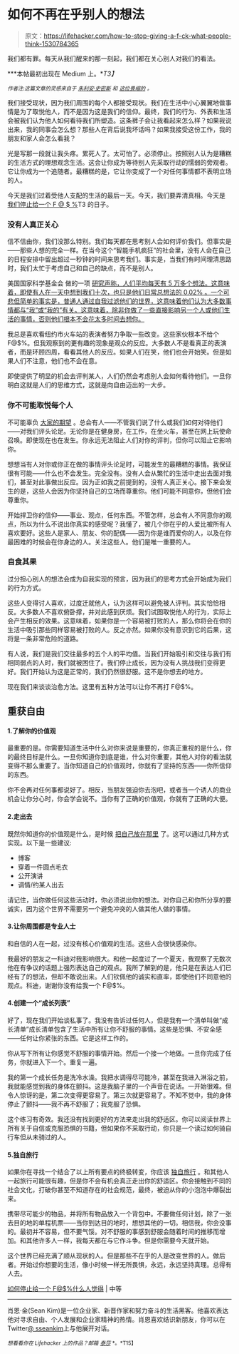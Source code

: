# 如何不再在乎别人的想法

> 原文：<https://lifehacker.com/how-to-stop-giving-a-f-ck-what-people-think-1530784365>

我们都有罪。每天从我们醒来的那一刻起，我们都在关心别人对我们的看法。



***本帖最初出现在 Medium 上。**T3】*

*<small>作者注:这篇文章的灵感来自于</small>* [*<small>朱利安·史密斯</small>*](http://inoveryourhead.net/) *<small>和</small>* [*<small>这位畏缩的</small>*](http://www.amazon.ca/The-Flinch-Julien-Smith-ebook/dp/B0062Q7S3S) *<small>。</small>*

我们接受现状，因为我们周围的每个人都接受现状。我们在生活中小心翼翼地做事情是为了取悦他人，而不是因为这是我们的信仰。最终，我们的行为、外表和生活会被我们认为他人如何看待我们所塑造。这条裤子会让我看起来怎么样？如果我说出来，我的同事会怎么想？那些人在背后说我坏话吗？如果我接受这份工作，我的朋友和家人会怎么看我？

光是写那一段就让我头疼。累死人了。太可怕了。必须停止。按照别人认为是糟糕的生活方式的理想观念生活。这会让你成为等待别人先采取行动的懦弱的旁观者。它让你成为一个追随者。最糟糕的是，它让你变成了一个对任何事情都不表明立场的人。

今天是我们过着受他人支配的生活的最后一天。今天，我们要弄清真相。今天是 [我们停止给一个 F @ $ %](https://lifehacker.com/stop-caring-about-what-others-think-and-get-back-your-1493922746)T3 的日子。

### 没有人真正关心

信不信由你，我们没那么特别。我们每天都在思考别人会如何评价我们。但事实是——那些人想的完全一样。在当今这个“智能手机疯狂”的社会里，没有人会在自己的日程安排中留出超过一秒钟的时间来思考我们。事实是，当我们有时间理清思路时，我们太忙于考虑自己和自己的缺点，而不是别人。

美国国家科学基金会 做的一项 [研究声称，人们平均每天有 5 万多个想法。这意味着，即使有人在一天中想到我们十次，也只是他们日常总想法的 0.02% 。一个可悲但简单的事实是，普通人通过自我过滤他们的世界，这意味着他们认为大多数事情都与“我”或“我的”有关。这意味着，除非你做了一些直接影响另一个人或他们生活的事情，否则他们根本不会花太多时间去想你。](http://www.mind-sets.com/html/mindset/thoughts.htm)

我总是喜欢看纽约市火车站的表演者努力争取一些改变。这些家伙根本不给个 F@$%。但我观察到的更有趣的现象是观众的反应。大多数人不是看真正的表演者，而是环顾四周，看看其他人的反应。如果人们在笑，他们也会开始笑。但是如果人们不注意，他们也不会在意。

即使提供了明显的机会去评判某人，人们仍然会考虑别人会如何看待他们。一旦你明白这就是人们的思维方式，这就是向自由迈出的一大步。

### 你不可能取悦每个人

不可能辜负 [大家的期望](https://lifehacker.com/stop-being-a-people-pleaser-5959129) 。总会有人——不管我们说了什么或我们如何对待他们——对我们评头论足。无论你是在健身房，在工作，在坐火车，甚至在网上玩使命召唤。即使现在也在发生。你永远无法阻止人们对你的评判，但你可以阻止它影响你。

想想当有人对你或你正在做的事情评头论足时，可能发生的最糟糕的事情。我保证很有可能——什么也不会发生。完全没有。没有人会从繁忙的生活中走出去面对我们，甚至对此事做出反应。因为正如我之前提到的，没有人真正关心。接下来会发生的是，这些人会因为你坚持自己的立场而尊重你。他们可能不同意你，但他们会尊重你。

开始捍卫你的信仰——事业、观点，任何东西。不管怎样，总会有人不同意你的观点，所以为什么不说出你真实的感受呢？我懂了，被几个你在乎的人爱比被所有人喜欢要好。这些人是家人、朋友、你的配偶——因为你是谁而爱你的人，以及在你最困难的时候会在你身边的人。关注这些人。他们是唯一重要的人。

### 自食其果

过分担心别人的想法会成为自我实现的预言，因为我们的思考方式会开始成为我们的行为方式。

这些人变得讨人喜欢，过度迁就他人，认为这样可以避免被人评判。其实恰恰相反。大多数人不喜欢俯卧撑，并对此感到厌烦。我们试图取悦他人的行为，实际上会产生相反的效果。这意味着，如果你是一个容易被打败的人，那么你将会在你的生活中吸引那些同样容易被打败的人。反之亦然。如果你没有意识到它的后果，这将是一条非常危险的道路。

有人说，我们是我们交往最多的五个人的平均值。当我们开始吸引和交往与我们有相同弱点的人时，我们就被困住了。我们停止成长，因为没有人挑战我们变得更好。我们开始认为这是正常的，我们仍然很舒服。这不是你想去的地方。

现在我们来谈谈治愈方法。这里有五种方法可以让你不再打 F@$%。

## 重获自由

#### 1.了解你的价值观

最重要的是。你需要知道生活中什么对你来说是重要的，你真正重视的是什么，你的最终目标是什么。一旦你知道你到底是谁，什么对你重要，其他人对你的看法就变得不那么重要了。当你知道自己的价值观时，你就有了坚持的东西——你所信仰的东西。

你不会再对任何事都说好了。相反，当朋友强迫你去泡吧，或者当一个诱人的商业机会让你分心时，你会学会说不。当你有了正确的价值观，你就有了正确的大便。

#### 2.走出去

既然你知道你的价值观是什么，是时候 [把自己放在那里](https://lifehacker.com/why-new-experiences-are-important-and-how-they-positiv-5802583) 了。这可以通过几种方式实现。以下是一些建议:

*   博客
*   穿着一件圆点毛衣
*   公开演讲
*   调情/约某人出去

请记住，当你做任何这些活动时，你必须说出你的想法。对你自己和你所分享的要诚实，因为这个世界不需要另一个避免冲突的人做其他人做的事情。

#### 3.让你周围都是专业人士

和自信的人在一起，过没有核心价值观的生活。这些人会很快感染你。

我最好的朋友之一科迪对我影响很大。和他一起度过了一个夏天，我观察了无数次他在有争议的话题上强烈表达自己的观点。我所了解到的是，他只是在表达人们已经有了的想法，但却不敢说出来。人们钦佩他的诚实和直率，即使他们不同意他的观点。科迪，谢谢你没有给我一个 F@$%。

#### 4.创建一个“成长列表”

好了，现在我们开始谈私事了。我没有告诉过任何人，但是我有一个清单叫做“成长清单”成长清单包含了生活中所有让你不舒服的事情。这些是恐惧、不安全感——任何让你紧张的东西。它是这样工作的。

你从写下所有让你感觉不舒服的事情开始。然后一个接一个地做。一旦你完成了任务，你就进入下一个。重复一遍。

我的第一个成长任务是洗冷水澡。我把水调得尽可能冷，甚至在我进入淋浴之前，我就能感觉到我的身体在颤抖。这是我脑子里的一个声音在说话。一开始很难。但令人惊讶的是，第二次变得更容易了。第三次就更容易了。不知不觉中，我的身体停止了颤抖——我不再不舒服了；我克服了恐惧。

这个练习有奇效。我还没有找到更好的方法来走出我的舒适区。你可以阅读世界上所有关于自信或克服恐惧的书籍，但如果你不采取行动，你只是一个读过如何骑自行车但从未骑过的人。

#### 5.独自旅行

如果你在寻找一个结合了以上所有要点的终极转变，你应该 [独自旅行](https://lifehacker.com/how-i-learned-to-love-traveling-solo-1296986417) 。和其他人一起旅行可能很有趣，但是你不会有机会真正走出你的舒适区。你会接触到不同的社会文化，打破你甚至不知道存在的社会规范，最终，被迫从你的小泡泡中爆裂出来。

携带尽可能少的物品，并将所有物品放入一个背包中。不要做任何计划，除了一张去目的地的单程机票——当你到达目的地时，想想其他的一切。相信我，你会没事的。最初并不容易，但不要气馁。对不舒服的事感到舒服会随着时间的推移而增加。和其他许多人一样，我每天都在与它作斗争。但是你需要今天就开始。

这个世界已经充满了顺从现状的人。但是那些不在乎的人是改变世界的人。做后者。开始过你想要的生活，像小时候一样无所畏惧，永远，永远坚持真理。总得有人去。

[如何停止给一个 F@$%什么人觉得](https://medium.com/life-hacking-2/46bf86584c95) [|](http://www.getrichslowly.org/blog/2013/07/11/the-truth-about-being-broke/) 中等

* * *

肖恩·金(Sean Kim)是一位企业家、新晋作家和努力奋斗的生活黑客。他喜欢表达他对寻求自由、个人发展和企业家精神的热情。肖恩喜欢结识新朋友，你可以在 Twitter[@ sseankim](http://twitter.com/sseankim)上与他展开对话。

<small>*想看看你在 Lifehacker 上的作品？邮箱*</small> [<small>*泰莎*</small>](https://mail.google.com/mail/?view=cm&fs=1&tf=1&to=tessa@lifehacker.com) <small>*。*T15】</small>